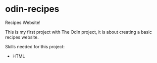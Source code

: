 # odin-recipes
Recipes Website!

This is my first project with The Odin project, it is about creating a basic recipes website.

Skills needed for this project:
* HTML